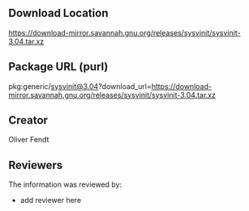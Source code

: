 ## Download Location

https://download-mirror.savannah.gnu.org/releases/sysvinit/sysvinit-3.04.tar.xz

## Package URL (purl)

pkg:generic/sysvinit@3.04?download_url=https://download-mirror.savannah.gnu.org/releases/sysvinit/sysvinit-3.04.tar.xz

## Creator

Oliver Fendt

## Reviewers

The information was reviewed by:

* add reviewer here
